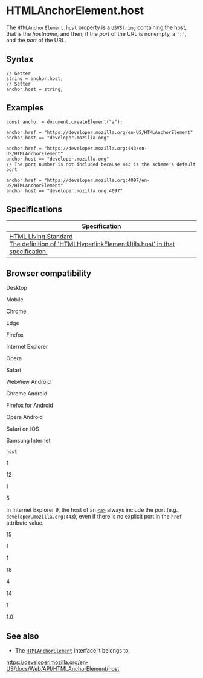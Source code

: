 HTMLAnchorElement.host
======================

The `HTMLAnchorElement.host` property is a [`USVString`](../usvstring) containing the host, that is the *hostname*, and then, if the *port* of the URL is nonempty, a `':'`, and the *port* of the URL.

Syntax
------

    // Getter
    string = anchor.host;
    // Setter
    anchor.host = string;

Examples
--------

    const anchor = document.createElement("a");

    anchor.href = "https://developer.mozilla.org/en-US/HTMLAnchorElement"
    anchor.host == "developer.mozilla.org"

    anchor.href = "https://developer.mozilla.org:443/en-US/HTMLAnchorElement"
    anchor.host == "developer.mozilla.org"
    // The port number is not included because 443 is the scheme's default port

    anchor.href = "https://developer.mozilla.org:4097/en-US/HTMLAnchorElement"
    anchor.host == "developer.mozilla.org:4097"

Specifications
--------------

<table><thead><tr class="header"><th>Specification</th></tr></thead><tbody><tr class="odd"><td><a href="https://html.spec.whatwg.org/multipage/#dom-hyperlink-host">HTML Living Standard<br />
<span class="small">The definition of 'HTMLHyperlinkElementUtils.host' in that specification.</span></a></td></tr></tbody></table>

Browser compatibility
---------------------

Desktop

Mobile

Chrome

Edge

Firefox

Internet Explorer

Opera

Safari

WebView Android

Chrome Android

Firefox for Android

Opera Android

Safari on IOS

Samsung Internet

`host`

1

12

1

5

In Internet Explorer 9, the host of an [`<a>`](https://developer.mozilla.org/docs/Web/HTML/Element/a) always include the port (e.g. `developer.mozilla.org:443`), even if there is no explicit port in the `href` attribute value.

15

1

1

18

4

14

1

1.0

See also
--------

-   The [`HTMLAnchorElement`](../htmlanchorelement) interface it belongs to.

<a href="https://developer.mozilla.org/en-US/docs/Web/API/HTMLAnchorElement/host" class="_attribution-link">https://developer.mozilla.org/en-US/docs/Web/API/HTMLAnchorElement/host</a>
